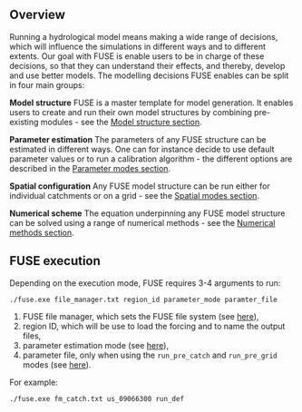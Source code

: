## Overview

Running a hydrological model means making a wide range of decisions, which will influence the simulations in different ways and to different extents. Our goal with FUSE is enable users to be in charge of these decisions, so that they can understand their effects, and thereby, develop and use better models. The modelling decisions FUSE enables can be split in four main groups:

**Model structure** FUSE is a master template for model generation. It enables users to create and run their own model structures by combining pre-existing modules - see the [Model structure section](/modes/structure).

**Parameter estimation** The parameters of any FUSE structure can be estimated in different ways. One can for instance decide to use default parameter values or to run a calibration algorithm - the different options are described in the [Parameter modes section](/modes/execution_modes).

**Spatial configuration** Any FUSE model structure can be run either for individual catchments or on a grid - see the [Spatial modes section](/modes/spatial_modes).

**Numerical scheme** The equation underpinning any FUSE model structure can be solved using a range of numerical methods - see the [Numerical methods section](/modes/numerical_methods).

## FUSE execution

Depending on the execution mode, FUSE requires 3-4 arguments to run:

```
./fuse.exe file_manager.txt region_id parameter_mode paramter_file
```

  1. FUSE file manager, which sets the FUSE file system (see [here](/files/file_manager)),
  2. region ID, which will be use to load the forcing and to name the output files,
  3. parameter estimation mode (see [here](/modes/execution_modes)),
  4. parameter file, only when using the `run_pre_catch` and `run_pre_grid` modes (see [here](/modes/execution_modes)).

For example:

```
./fuse.exe fm_catch.txt us_09066300 run_def
```
